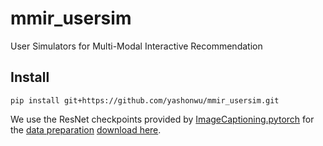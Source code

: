 # mmir_usersim
User Simulators for Multi-Modal Interactive Recommendation


## Install
 ```pip install git+https://github.com/yashonwu/mmir_usersim.git```
 

We use the ResNet checkpoints provided by [ImageCaptioning.pytorch](https://github.com/ruotianluo/ImageCaptioning.pytorch) for the [data preparation](https://github.com/ruotianluo/ImageCaptioning.pytorch/blob/master/data/README.md) [download here](https://drive.google.com/drive/folders/0B7fNdx_jAqhtbVYzOURMdDNHSGM?resourcekey=0-WCmr6E9czmuJnmi87TtDcg).

